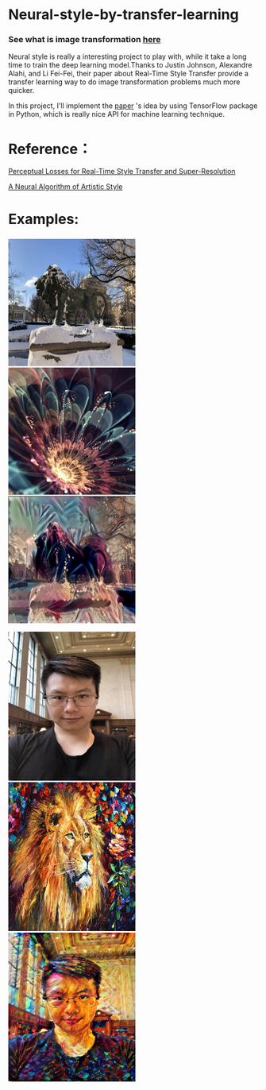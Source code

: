 # Neural-style-by-transfer-learning

### See what is image transformation [here](https://www.anishathalye.com/2015/12/19/an-ai-that-can-mimic-any-artist/)

Neural style is really a interesting project to play with, while it take a long time to train the deep learning model.Thanks to Justin Johnson, Alexandre Alahi, and Li Fei-Fei, their paper about Real-Time Style Transfer provide a transfer learning way to do image transformation problems much more quicker.

In this project, I'll implement the [paper](https://arxiv.org/pdf/1603.08155.pdf%7C) 's idea by using TensorFlow package in Python, which is really nice API for machine learning technique.

# Reference：
[Perceptual Losses for Real-Time Style Transfer and Super-Resolution](https://arxiv.org/pdf/1603.08155.pdf%7C)

[A Neural Algorithm of Artistic Style](https://arxiv.org/abs/1508.06576)

# Examples:

###
<img src="examples/content/Loin.jpg" width=256 height=256 /> <img src="examples/style/Flower.jpg" width=256 height=256 /> <img src="examples/output/Lion-Flower-style.png" width=256 height=256 />


<img src="examples/content/Alan.jpg" width=256 height=300 /> <img src="examples/style/lion-of-zion-leonid-afremov.jpg" width=256 height=300 /> <img src="examples/results/Alan-lion-style.png" width=256 height=300 />
